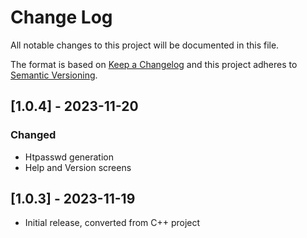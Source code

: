 
# Change Log
All notable changes to this project will be documented in this file.
 
The format is based on [Keep a Changelog](http://keepachangelog.com/)
and this project adheres to [Semantic Versioning](http://semver.org/).
 
## [1.0.4] - 2023-11-20
 
### Changed

- Htpasswd generation
- Help and Version screens
 
## [1.0.3] - 2023-11-19
 
- Initial release, converted from C++ project